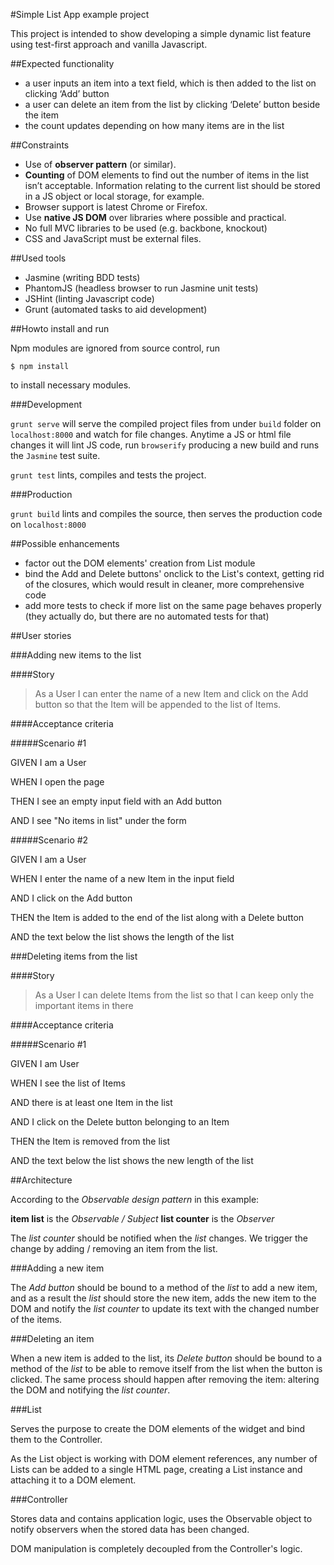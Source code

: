 #Simple List App example project

This project is intended to show developing a simple dynamic list feature using test-first approach and vanilla Javascript.

##Expected functionality

* a user inputs an item into a text field, which is then added to the list on clicking ‘Add’ button
* a user can delete an item from the list by clicking ‘Delete’ button beside the item
* the count updates depending on how many items are in the list

##Constraints

* Use of **observer pattern** (or similar).
* **Counting** of DOM elements to find out the number of items in the list isn’t acceptable. Information relating to the current list should be stored in a JS object or local storage, for example.
* Browser support is latest Chrome or Firefox.
* Use **native JS DOM** over libraries where possible and practical.
* No full MVC libraries to be used (e.g. backbone, knockout)
* CSS and JavaScript must be external files.

##Used tools

* Jasmine (writing BDD tests)
* PhantomJS (headless browser to run Jasmine unit tests)
* JSHint (linting Javascript code)
* Grunt (automated tasks to aid development)

##Howto install and run

Npm modules are ignored from source control, run

```
$ npm install
```

to install necessary modules.

###Development

`grunt serve` will serve the compiled project files from under `build` folder on `localhost:8000` and watch for file changes. Anytime a JS or html file changes it will lint JS code, run `browserify` producing a new build and runs the `Jasmine` test suite.

`grunt test` lints, compiles and tests the project.

###Production

`grunt build` lints and compiles the source, then serves the production code on `localhost:8000`

##Possible enhancements

* factor out the DOM elements' creation from List module
* bind the Add and Delete buttons' onclick to the List's context, getting rid of the closures, which would result in cleaner, more comprehensive code
* add more tests to check if more list on the same page behaves properly (they actually do, but there are no automated tests for that)

##User stories

###Adding new items to the list

####Story

> As a User I can enter the name of a new Item and click on the Add button so that the Item will be appended to the list of Items.

####Acceptance criteria

#####Scenario #1

GIVEN I am a User

WHEN I open the page

THEN I see an empty input field with an Add button

AND I see "No items in list" under the form


#####Scenario #2

GIVEN I am a User

WHEN I enter the name of a new Item in the input field

AND I click on the Add button

THEN the Item is added to the end of the list along with a Delete button

AND the text below the list shows the length of the list

###Deleting items from the list

####Story

> As a User I can delete Items from the list so that I can keep only the important items in there

####Acceptance criteria

#####Scenario #1

GIVEN I am User

WHEN I see the list of Items

AND there is at least one Item in the list

AND I click on the Delete button belonging to an Item

THEN the Item is removed from the list

AND the text below the list shows the new length of the list

##Architecture

According to the *Observable design pattern* in this example:

**item list** is the *Observable / Subject*
**list counter** is the *Observer*

The *list counter* should be notified when the *list* changes. We trigger the change by adding / removing an item from the list.

###Adding a new item

The *Add button* should be bound to a method of the *list* to add a new item, and as a result the *list* should store the new item, adds the new item to the DOM and notify the *list counter* to update its text with the changed number of the items.

###Deleting an item

When a new item is added to the list, its *Delete button* should be bound to a method of the *list* to be able to remove itself from the list when the button is clicked. The same process should happen after removing the item: altering the DOM and notifying the *list counter*.

###List

Serves the purpose to create the DOM elements of the widget and bind them to the Controller.

As the List object is working with DOM element references, any number of Lists can be added to a single HTML page, creating a List instance and attaching it to a DOM element.

###Controller

Stores data and contains application logic, uses the Observable object to notify observers when the stored data has been changed.

DOM manipulation is completely decoupled from the Controller's logic.

